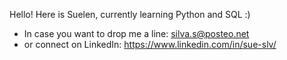Hello! Here is Suelen, currently learning Python and SQL  :)  
- In case you want to drop me a line: silva.s@posteo.net  
- or connect on LinkedIn: https://www.linkedin.com/in/sue-slv/

<!---
sue-slv/sue-slv is a ✨ special ✨ repository because its `README.md` (this file) appears on your GitHub profile.
You can click the Preview link to take a look at your changes.
--->
